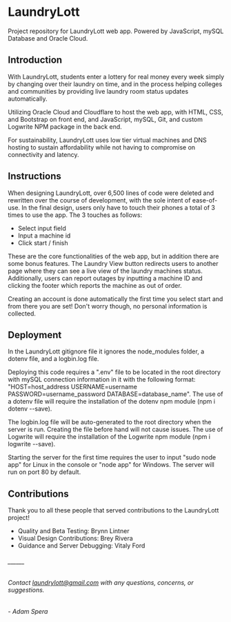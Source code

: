 # LaundryLott
Project repository for LaundryLott web app. Powered by JavaScript, mySQL Database and Oracle Cloud.

## Introduction

With LaundryLott, students enter a lottery for real money every week simply by changing over their laundry on time, and in the process helping colleges and communities by providing live laundry room status updates automatically.

Utilizing Oracle Cloud and Cloudflare to host the web app, with HTML, CSS, and Bootstrap on front end, and JavaScript, mySQL, Git, and custom Logwrite NPM package in the back end.

For sustainability, LaundryLott uses low tier virtual machines and DNS hosting to sustain affordability while not having to compromise on connectivity and latency.

## Instructions

When designing LaundryLott, over 6,500 lines of code were deleted and rewritten over the course of development, with the sole intent of ease-of-use. In the final design, users only have to touch their phones a total of 3 times to use the app. The 3 touches as follows:
- Select input field
- Input a machine id
- Click start / finish

These are the core functionalities of the web app, but in addition there are some bonus features. The Laundry View button redirects users to another page where they can see a live view of the laundry machines status. Additionally, users can report outages by inputting a machine ID and clicking the footer which reports the machine as out of order.

Creating an account is done automatically the first time you select start and from there you are set! Don't worry though, no personal information is collected.

## Deployment

In the LaundryLott gitignore file it ignores the node_modules folder, a dotenv file, and a logbin.log file.

Deploying this code requires a ".env" file to be located in the root directory with mySQL connection information in it with the following format:
"HOST=host_address
USERNAME=username
PASSWORD=username_password
DATABASE=database_name".
The use of a dotenv file will require the installation of the dotenv npm module (npm i dotenv --save).

The logbin.log file will be auto-generated to the root directory when the server is run. Creating the file before hand will not cause issues. The use of Logwrite will require the installation of the Logwrite npm module (npm i logwrite --save).

Starting the server for the first time requires the user to input "sudo node app" for Linux in the console or "node app" for Windows. The server will run on port 80 by default.

## Contributions 
Thank you to all these people that served contributions to the LaundryLott project!
- Quality and Beta Testing: Brynn Lintner
- Visual Design Contributions: Brey Rivera
- Guidance and Server Debugging: Vitaly Ford

######  ______
###### Contact laundrylott@gmail.com with any questions, concerns, or suggestions. 
###### - Adam Spera
